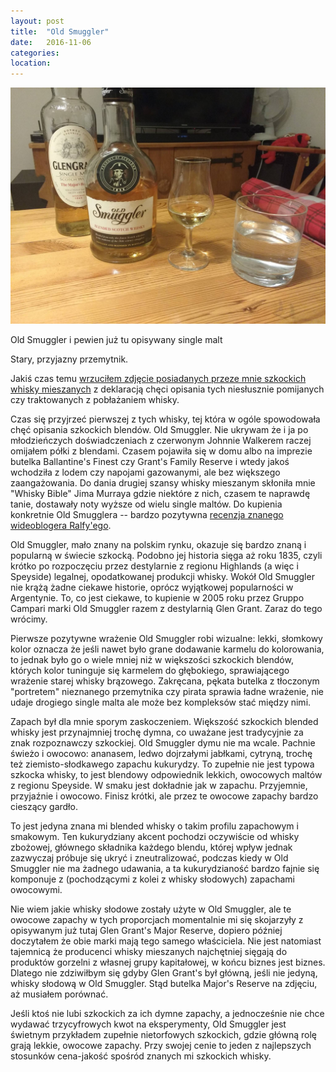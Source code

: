 ```yaml
---
layout: post
title:  "Old Smuggler"
date:   2016-11-06
categories: 
location: 
---
```


<div class="post-image">
    <img src="/assets/posts/old-smuggler.jpg" alt="Old Smuggler i Glen Grant Major's Reserve" />
    <p class="post-image-caption">Old Smuggler i pewien już tu opisywany single malt</p>
</div>

Stary, przyjazny przemytnik.

Jakiś czas temu [wrzuciłem zdjęcie posiadanych przeze mnie szkockich whisky mieszanych](/2016/09/24/szkockie-blendy/) z deklaracją chęci opisania tych niesłusznie pomijanych czy traktowanych z pobłażaniem whisky.

Czas się przyjrzeć pierwszej z tych whisky, tej która w ogóle spowodowała chęć opisania szkockich blendów. Old Smuggler. Nie ukrywam że i ja po młodzieńczych doświadczeniach z czerwonym Johnnie Walkerem raczej omijałem półki z blendami. Czasem pojawiła się w domu albo na imprezie butelka Ballantine's Finest czy Grant's Family Reserve i wtedy jakoś wchodziła z lodem czy napojami gazowanymi, ale bez większego zaangażowania. Do dania drugiej szansy whisky mieszanym skłoniła mnie "Whisky Bible" Jima Murraya gdzie niektóre z nich, czasem te naprawdę tanie, dostawały noty wyższe od wielu single maltów. Do kupienia konkretnie Old Smugglera -- bardzo pozytywna [recenzja znanego wideoblogera Ralfy'ego](https://www.youtube.com/watch?v=fXoYjbz2hZ4).

Old Smuggler, mało znany na polskim rynku, okazuje się bardzo znaną i popularną w świecie szkocką. Podobno jej historia sięga aż roku 1835, czyli krótko po rozpoczęciu przez destylarnie z regionu Highlands (a więc i Speyside) legalnej, opodatkowanej produkcji whisky. Wokół Old Smuggler nie krążą żadne ciekawe historie, oprócz wyjątkowej popularności w Argentynie. To, co jest ciekawe, to kupienie w 2005 roku przez Gruppo Campari marki Old Smuggler razem z destylarnią Glen Grant. Zaraz do tego wrócimy.

Pierwsze pozytywne wrażenie Old Smuggler robi wizualne: lekki, słomkowy kolor oznacza że jeśli nawet było grane dodawanie karmelu do kolorowania, to jednak było go o wiele mniej niż w większości szkockich blendów, których kolor tuninguje się karmelem do głębokiego, sprawiającego wrażenie starej whisky brązowego. Zakręcana, pękata butelka z tłoczonym "portretem" nieznanego przemytnika czy pirata sprawia ładne wrażenie, nie udaje drogiego single malta ale może bez kompleksów stać między nimi.

Zapach był dla mnie sporym zaskoczeniem. Większość szkockich blended whisky jest przynajmniej trochę dymna, co uważane jest tradycyjnie za znak rozpoznawczy szkockiej. Old Smuggler dymu nie ma wcale. Pachnie świeżo i owocowo: ananasem, ledwo dojrzałymi jabłkami, cytryną, trochę też ziemisto-słodkawego zapachu kukurydzy. To zupełnie nie jest typowa szkocka whisky, to jest blendowy odpowiednik lekkich, owocowych maltów z regionu Speyside.
W smaku jest dokładnie jak w zapachu. Przyjemnie, przyjaźnie i owocowo. Finisz krótki, ale przez te owocowe zapachy bardzo cieszący gardło.

To jest jedyna znana mi blended whisky o takim profilu zapachowym i smakowym. Ten kukurydziany akcent pochodzi oczywiście od whisky zbożowej, głównego składnika każdego blendu, której wpływ jednak zazwyczaj próbuje się ukryć i zneutralizować, podczas kiedy w Old Smuggler nie ma żadnego udawania, a ta kukurydzianość bardzo fajnie się komponuje z (pochodzącymi z kolei z whisky słodowych) zapachami owocowymi.

Nie wiem jakie whisky słodowe zostały użyte w Old Smuggler, ale te owocowe zapachy w tych proporcjach momentalnie mi się skojarzyły z opisywanym już tutaj Glen Grant's Major Reserve, dopiero później doczytałem że obie marki mają tego samego właściciela. Nie jest natomiast tajemnicą że producenci whisky mieszanych najchętniej sięgają do produktów gorzelni z własnej grupy kapitałowej, w końcu biznes jest biznes. Dlatego nie zdziwiłbym się gdyby Glen Grant's był główną, jeśli nie jedyną, whisky słodową w Old Smuggler. Stąd butelka Major's Reserve na zdjęciu, aż musiałem porównać.

Jeśli ktoś nie lubi szkockich za ich dymne zapachy, a jednocześnie nie chce wydawać trzycyfrowych kwot na eksperymenty, Old Smuggler jest świetnym przykładem zupełnie nietorfowych szkockich, gdzie główną rolę grają lekkie, owocowe zapachy. Przy swojej cenie to jeden z najlepszych stosunków cena-jakość spośród znanych mi szkockich whisky.
